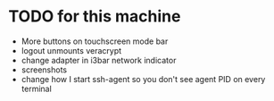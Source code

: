 # TODO for this machine

* More buttons on touchscreen mode bar
* logout unmounts veracrypt
* change adapter in i3bar network indicator
* screenshots
* change how I start ssh-agent so you don't see agent PID on every terminal

